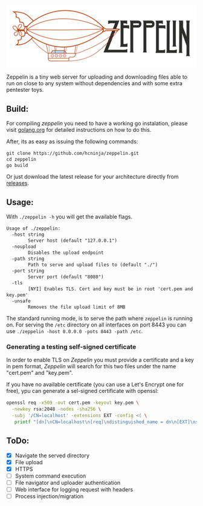 ![Zeppelin](assets/Zeppelin_header.png)

Zeppelin is a tiny web server for uploading and downloading files able to run on close to any system without dependencies and with some extra pentester toys.

## Build:

For compiling _zeppelin_ you need to have a working go instalation, please visit [golang.org](https://golang.org) for detailed instructions on how to do this.

After, its as easy as issuing the following commands:
```
git clone https://github.com/hcninja/zeppelin.git
cd zeppelin
go build
```

Or just download the latest release for your architecture directly from [releases](https://github.com/hcninja/zeppelin/releases/).

## Usage:
With `./zeppelin -h` you will get the available flags.

```
Usage of ./zeppelin:
  -host string
    	Server host (default "127.0.0.1")
  -noupload
    	Disables the upload endpoint
  -path string
    	Path to serve and upload files to (default "./")
  -port string
    	Server port (default "8080")
  -tls
    	[NYI] Enables TLS. Cert and key must be in root 'cert.pem and key.pem'
  -unsafe
    	Removes the file upload limit of 8MB
```

The standard running mode, is to serve the path where `zeppelin` is running on. For serving the `/etc` directory on all interfaces on port 8443 you can use `./zeppelin -host 0.0.0.0 -pots 8443 -path /etc`.

### Generating a testing self-signed certificate
In order to enable TLS on _Zeppelin_ you must provide a certificate and a key in pem format, _Zeppelin_ will search for this two files under the name "cert.pem" and "key.pem".

If you have no available certificate (you can use a Let's Encrypt one for free), ypu can generate a sel-signed certificate with openssl:

```bash
openssl req -x509 -out cert.pem -keyout key.pem \
  -newkey rsa:2048 -nodes -sha256 \
  -subj '/CN=localhost' -extensions EXT -config <( \
   printf "[dn]\nCN=localhost\n[req]\ndistinguished_name = dn\n[EXT]\nsubjectAltName=DNS:127.0.0.1\nkeyUsage=digitalSignature\nextendedKeyUsage=serverAuth")
```

## ToDo:
- [x] Navigate the served directory
- [x] File upload
- [x] HTTPS
- [ ] System command execution
- [ ] File navigator and uploader authentication
- [ ] Web interface for logging request with headers
- [ ] Process injection/migration
